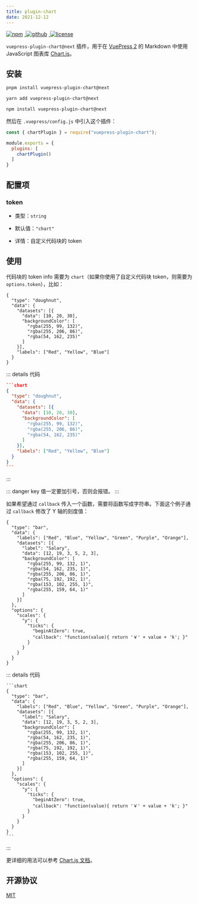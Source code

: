 ```yaml
---
title: plugin-chart
date: 2021-12-12
---
```


<p>
  <a href="https://www.npmjs.com/package/vuepress-plugin-chart/v/next" target="_blank">
    <img src="https://img.shields.io/npm/v/vuepress-plugin-chart/next.svg?style=flat-square&logo=npm" style="display: inline; margin: 0 4px 0 0" alt="npm">
  </a>
  <a href="https://github.com/Renovamen/vuepress-theme-gungnir/tree/main/packages/plugins/chart" target="_blank">
    <img src="https://img.shields.io/badge/GitHub-vuepress--plugin--chart-26A2FF?style=flat-square&logo=github" style="display: inline; margin: 0 4px 0 0" alt="github">
  </a>
  <a href="https://github.com/Renovamen/vuepress-theme-gungnir/blob/main/packages/plugins/chart/LICENSE" target="_blank">
    <img src="https://img.shields.io/badge/License-MIT-green?style=flat-square" style="display: inline; margin: 0 4px 0 0" alt="license">
  </a>
</p>

`vuepress-plugin-chart@next` 插件，用于在 [VuePress 2](https://v2.vuepress.vuejs.org/zh/) 的 Markdown 中使用 JavaScript 图表库 [Chart.js](https://www.chartjs.org)。


## 安装

<CodeGroup>
<CodeGroupItem title="PNPM" active>

```bash
pnpm install vuepress-plugin-chart@next
```

</CodeGroupItem>

<CodeGroupItem title="YARN" active>

```bash
yarn add vuepress-plugin-chart@next
```

</CodeGroupItem>

<CodeGroupItem title="NPM">

```bash
npm install vuepress-plugin-chart@next
```

</CodeGroupItem>
</CodeGroup>


然后在 `.vuepress/config.js` 中引入这个插件：

```js
const { chartPlugin } = require("vuepress-plugin-chart");

module.exports = {
  plugins: [
    chartPlugin()
  ]
}
```


## 配置项

### token

- 类型：`string`

- 默认值：`"chart"`

- 详情：自定义代码块的 token


## 使用

代码块的 token info 需要为 `chart`（如果你使用了自定义代码块 token，则需要为 `options.token`），比如：

```chart
{
  "type": "doughnut",
  "data": {
    "datasets": [{
      "data": [10, 20, 30],
      "backgroundColor": [
        "rgba(255, 99, 132)",
        "rgba(255, 206, 86)",
        "rgba(54, 162, 235)"
      ]
    }],
    "labels": ["Red", "Yellow", "Blue"]
  }
}
```

::: details 代码
~~~json
```chart
{
  "type": "doughnut",
  "data": {
    "datasets": [{
      "data": [10, 20, 30],
      "backgroundColor": [
        "rgba(255, 99, 132)",
        "rgba(255, 206, 86)",
        "rgba(54, 162, 235)"
      ]
    }],
    "labels": ["Red", "Yellow", "Blue"]
  }
}
```
~~~
:::

::: danger
key 值一定要加引号，否则会报错。
:::


如果希望通过 `callback` 传入一个函数，需要将函数写成字符串。下面这个例子通过 `callback` 修改了 Y 轴的刻度值：

```chart
{
  "type": "bar",
  "data": {
    "labels": ["Red", "Blue", "Yellow", "Green", "Purple", "Orange"],
    "datasets": [{
      "label": "Salary",
      "data": [12, 19, 3, 5, 2, 3],
      "backgroundColor": [
        "rgba(255, 99, 132, 1)",
        "rgba(54, 162, 235, 1)",
        "rgba(255, 206, 86, 1)",
        "rgba(75, 192, 192, 1)",
        "rgba(153, 102, 255, 1)",
        "rgba(255, 159, 64, 1)"
      ]
    }]
  },
  "options": {
    "scales": {
      "y": {
        "ticks": {
          "beginAtZero": true,
          "callback": "function(value){ return '￥' + value + 'k'; }"
        }
      }
    }
  }
}
```

::: details 代码
~~~json{24}
```chart
{
  "type": "bar",
  "data": {
    "labels": ["Red", "Blue", "Yellow", "Green", "Purple", "Orange"],
    "datasets": [{
      "label": "Salary",
      "data": [12, 19, 3, 5, 2, 3],
      "backgroundColor": [
        "rgba(255, 99, 132, 1)",
        "rgba(54, 162, 235, 1)",
        "rgba(255, 206, 86, 1)",
        "rgba(75, 192, 192, 1)",
        "rgba(153, 102, 255, 1)",
        "rgba(255, 159, 64, 1)"
      ]
    }]
  },
  "options": {
    "scales": {
      "y": {
        "ticks": {
          "beginAtZero": true,
          "callback": "function(value){ return '￥' + value + 'k'; }"
        }
      }
    }
  }
}
```
~~~
:::


更详细的用法可以参考 [Chart.js 文档](https://www.chartjs.org/docs/latest/)。


## 开源协议

[MIT](https://github.com/Renovamen/vuepress-theme-gungnir/blob/main/packages/plugins/chart/LICENSE)
